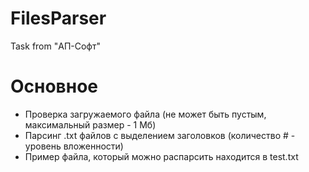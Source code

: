 # FilesParser
Task from "АП-Софт"
# Основное
- Проверка загружаемого файла (не может быть пустым, максимальный размер - 1 Мб)
- Парсинг .txt файлов с выделением заголовков (количество # - уровень вложенности)
- Пример файла, который можно распарсить находится в test.txt 
